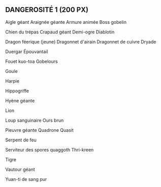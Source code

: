 ## DANGEROSITÉ 1 (200 PX)

Aigle géant
Araignée géante
Armure animée
Boss gobelin

Chien du trépas
Crapaud géant
Demi-ogre
Diablotin

Dragon féerique (jeune)
Dragonnet d'airain
Dragonnet de cuivre
Dryade

Duergar
Épouvantail

Fouet kuo-toa
Gobelours

Goule

Harpie

Hippogriffe

Hyène géante

Lion

Loup sanguinaire
Ours brun

Pieuvre géante
Quadrone
Quasit

Serpent de feu

Serviteur des spores quaggoth
Thri-kreen

Tigre

Vautour géant

Yuan-ti de sang pur
